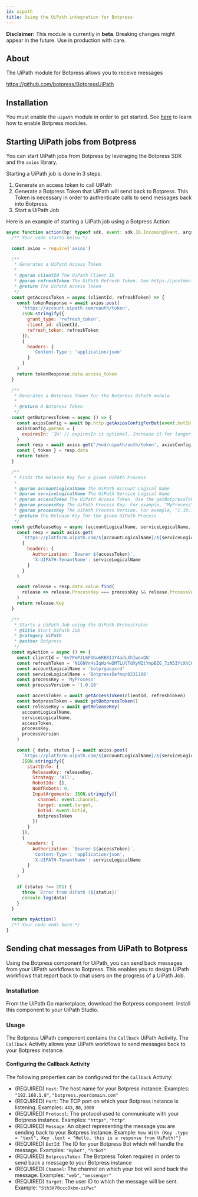 ```yaml
---
id: uipath
title: Using the UiPath integration for Botpress
---
```


**Disclaimer:** This module is currently in **beta**. Breaking changes might appear in the future. Use in production with care.

## About

The UiPath module for Botpress allows you to receive messages

https://github.com/botpress/BotpressUiPath

## Installation

You must enable the `uipath` module in order to get started. See [here](../main/module#enabling-or-disabling-modules) to learn how to enable Botpress modules.

## Starting UiPath jobs from Botpress

You can start UiPath jobs from Botpress by leveraging the Botpress SDK and the `axios` library.

Starting a UiPath job is done in 3 steps:

1. Generate an access token to call UiPath
2. Generate a Botpress Token that UiPath will send back to Botpress. This Token is necessary in order to authenticate calls to send messages back into Botpress.
3. Start a UiPath Job

Here is an example of starting a UiPath job using a Botpress Action:

```js
async function action(bp: typeof sdk, event: sdk.IO.IncomingEvent, args: any, { user, temp, session } = event.state) {
  /** Your code starts below */

  const axios = require('axios')

  /**
   * Generates a UiPath Access Token
   *
   * @param clientId The UiPath Client ID
   * @param refreshToken The UiPath Refresh Token. See https://postman.uipath.rocks/?version=latest to learn how to generate a Refresh Token
   * @return The UiPath Access Token
   */
  const getAccessToken = async (clientId, refreshToken) => {
    const tokenResponse = await axios.post(
      'https://account.uipath.com/oauth/token',
      JSON.stringify({
        grant_type: 'refresh_token',
        client_id: clientId,
        refresh_token: refreshToken
      }),
      {
        headers: {
          'Content-Type': 'application/json'
        }
      }
    )
    return tokenResponse.data.access_token
  }

  /**
   * Generates a Botpress Token for the Botpress UiPath module
   *
   * @return A Botpress Token
   */
  const getBotpressToken = async () => {
    const axiosConfig = await bp.http.getAxiosConfigForBot(event.botId, { localUrl: true })
    axiosConfig.params = {
      expiresIn: '1h' // expiresIn is optional. Increase it for longer running jobs. See here for examples https://github.com/zeit/ms#examples
    }
    const resp = await axios.get('/mod/uipath/auth/token', axiosConfig)
    const { token } = resp.data
    return token
  }

  /**
   * Finds the Release Key for a given UiPath Process
   *
   * @param accountLogicalName The UiPath Account Logical Name
   * @param serviceLogicalName The UiPath Service Logical Name
   * @param accessToken The UiPath Access Token. Use the getBotpressToken() to generate a UiPath Access Token.
   * @param processKey The UiPath Process Key. For example, "MyProcess".
   * @param processKey The UiPath Process Version. For example, "1.10.13".
   * @return The Release Key for the given UiPath Process
   */
  const getReleaseKey = async (accountLogicalName, serviceLogicalName, accessToken, processKey, processVersion) => {
    const resp = await axios.get(
      `https://platform.uipath.com/${accountLogicalName}/${serviceLogicalName}/odata/Releases`,
      {
        headers: {
          Authorization: `Bearer ${accessToken}`,
          'X-UIPATH-TenantName': serviceLogicalName
        }
      }
    )

    const release = resp.data.value.find(
      release => release.ProcessKey === processKey && release.ProcessVersion === processVersion
    )
    return release.Key
  }

  /**
   * Starts a UiPath Job using the UiPath Orchestrator
   * @title Start UiPath Job
   * @category UiPath
   * @author Botpress
   */
  const myAction = async () => {
    const clientId = '6v7PmPJL6FOGu6RB8I1Y4adLXhIwovQN'
    const refreshToken = 'N1GNVn4sIqWz4wDMTLUlTdXyMZtYmpBZG_7zN5IYcXhC6'
    const accountLogicalName = 'botprgaoyxrd'
    const serviceLogicalName = 'BotpressDefmqn8231188'
    const processKey = 'MyProcess'
    const processVersion = '1.0.18'

    const accessToken = await getAccessToken(clientId, refreshToken)
    const botpressToken = await getBotpressToken()
    const releaseKey = await getReleaseKey(
      accountLogicalName,
      serviceLogicalName,
      accessToken,
      processKey,
      processVersion
    )

    const { data, status } = await axios.post(
      `https://platform.uipath.com/${accountLogicalName}/${serviceLogicalName}/odata/Jobs/UiPath.Server.Configuration.OData.StartJobs`,
      JSON.stringify({
        startInfo: {
          ReleaseKey: releaseKey,
          Strategy: 'All',
          RobotIds: [],
          NoOfRobots: 0,
          InputArguments: JSON.stringify({
            channel: event.channel,
            target: event.target,
            botId: event.botId,
            botpressToken
          })
        }
      }),
      {
        headers: {
          Authorization: `Bearer ${accessToken}`,
          'Content-Type': 'application/json',
          'X-UIPATH-TenantName': serviceLogicalName
        }
      }
    )

    if (status !== 201) {
      throw `Error from UiPath (${status})`
      console.log(data)
    }
  }

  return myAction()
  /** Your code ends here */
}
```

## Sending chat messages from UiPath to Botpress

Using the Botpress component for UiPath, you can send back messages from your UiPath workflows to Botpress. This enables you to design UiPath workflows that report back to chat users on the progress of a UiPath Job.

### Installation

From the UiPath Go marketplace, download the Botpress component. Install this component to your UiPath Studio.

### Usage

The Botpress UiPath component contains the `Callback` UiPath Activity. The `Callback` Activity allows your UiPath workflows to send messages back to your Botpress instance.

#### Configuring the Callback Activity

The following properties can be configured for the `Callback` Activity:

- (REQUIRED) `Host`: The host name for your Botpress instance. Examples: `"192.168.1.8"`, `"botpress.yourdomain.com"`
- (REQUIRED) `Port`: The TCP port on which your Botpress instance is listening. Examples: `443`, `80`, `3000`
- (REQUIRED) `Protocol`: The protocol used to communicate with your Botpress instance. Examples: `"https"`, `"http"`
- (REQUIRED) `Message`: An object representing the message you are sending back to your Botpress instance. Example: `New With {Key .type = "text", Key .text = "Hello, this is a response from UiPath!"}`
- (REQUIRED) `BotId`: The ID for your Botpress Bot which will handle the message. Examples: `"mybot"`, `"hrbot"`
- (REQUIRED) `BotpressToken`: The Botpress Token required in order to send back a message to your Botpress instance
- (REQUIRED) `Channel`: The channel on which your bot will send back the message. Examples: `"web"`, `"messenger"`
- (REQUIRED) `Target`: The user ID to which the message will be sent. Example: `"Sth3X70cccOkbm-ziPwc"`
